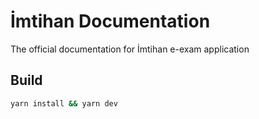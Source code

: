 # İmtihan Documentation
The official documentation for İmtihan e-exam application

## Build
```bash
yarn install && yarn dev
```
